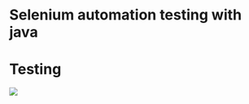 #  Selenium automation  testing with java

# Testing
   
![](https://pbs.twimg.com/media/FaRbAMGXoAMRtZF?format=png&name=large)
